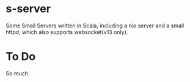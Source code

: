 # s-server
Some Small Servers written in Scala, including a nio server and a small httpd, which also supports websocket(v13 only).

# To Do
So much.

